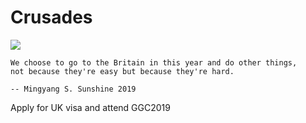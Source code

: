 # Crusades
<img src="https://encrypted-tbn0.gstatic.com/images?q=tbn:ANd9GcSyyGf2kTWotdCxKi-o0rD6eoyu2CDu2XsQq_qdW5zuVgjpqDbh"><br>
```
We choose to go to the Britain in this year and do other things, 
not because they're easy but because they're hard.

-- Mingyang S. Sunshine 2019
```
Apply for UK visa and attend GGC2019
